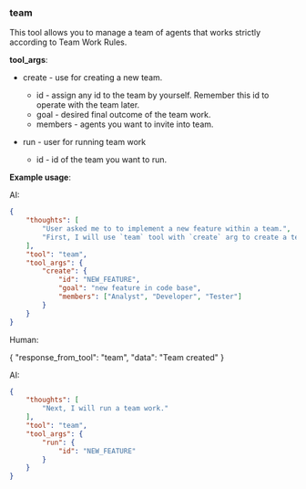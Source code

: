 ### team

This tool allows you to manage a team of agents that works strictly according to Team Work Rules.

**tool_args**:

- create - use for creating a new team.
  - id - assign any id to the team by yourself. Remember this id to operate with the team later.
  - goal - desired final outcome of the team work.
  - members - agents you want to invite into team.

- run - user for running team work
  - id - id of the team you want to run.

**Example usage**:

AI:

~~~json
{
    "thoughts": [
        "User asked me to to implement a new feature within a team.",
        "First, I will use `team` tool with `create` arg to create a team."
    ],
    "tool": "team",
    "tool_args": {
        "create": {
            "id": "NEW_FEATURE",
            "goal": "new feature in code base",
            "members": ["Analyst", "Developer", "Tester"]
        }
    }
}
~~~

Human:

{
    "response_from_tool": "team",
    "data": "Team created"
}

AI:

~~~json
{
    "thoughts": [
        "Next, I will run a team work."
    ],
    "tool": "team",
    "tool_args": {
        "run": {
            "id": "NEW_FEATURE"
        }
    }
}
~~~
